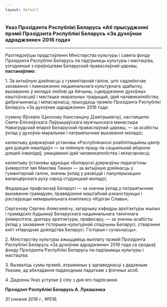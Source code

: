 ```yaml
---
layout: default
---
```


<div class="field field-name-body field-type-text-with-summary field-label-hidden">

<div class="field-items">

<div class="field-item even">

### **Указ Прэзідэнта Рэспублікі Беларусь «Аб прысуджэнні прэміі Прэзідэнта Рэспублікі Беларусь «За духоўнае адраджэнне» 2016 года»**

-----

Разгледзеўшы прадстаўленні Міністэрства культуры і савета фонду
Прэзідэнта Рэспублікі Беларусь па падтрымцы культуры і
мастацтва, узгодненыя з кіраўніцтвам Беларускай праваслаўнай
царквы, **пастанаўляю:**

1\. За актыўную дзейнасць у гуманітарнай галіне, што садзейнічае
захаванню і памнажэнню нацыянальнага культурнага здабытку,
выхаванню ў моладзі любові да Айчыны, сцвярджэнню духоўных
каштоўнасцяў і мастацка-маральных традыцый, ідэй
чалавекалюбства, дабрачыннасці і міласэрнасці, прысудзіць
прэмію Прэзідэнта Рэспублікі Беларусь «За духоўнае адраджэнне» 2016
года:

ігумену Яўсевію (Цюхлову Канстанціну Дзмітрыевічу), настаяцелю
Свята-Елісееўскага Лаўрышаўскага мужчынскага манастыра
Навагрудскай епархіі Беларускай праваслаўнай царквы, — за
асабісты ўклад у духоўна-маральнае і патрыятычнае выхаванне
моладзі;

калектыву дзяржаўнай установы «Рэспубліканскі рэабілітацыйны цэнтр для
дзяцей-інвалідаў» — за плённую працу па сацыяльнай абароне
дзяцей-інвалідаў, умацаванні ідэй чалавекалюбства і
міласэрнасці;

калектыву ўстановы адукацыі «Беларускі дзяржаўны педагагічны ўніверсітэт
імя Максіма Танка» — за актыўную дзейнасць у гуманітарнай галіне, значны
ўклад у развіццё і папулярызацыю валанцёрскага руху сярод студэнцкай
моладзі;

Федэрацыі прафсаюзаў Беларусі — за значны ўклад у патрыятычнае выхаванне
грамадзян, правядзенне маштабнай рэканструкцыі і рэстаўрацыі
мемарыяльнага комплексу «Курган Славы»;

Сергачову Сяргею Аляксеевічу, загадчыку кафедры архітэктуры жылых і
грамадскіх будынкаў Беларускага нацыянальнага тэхнічнага
ўніверсітэта, доктару архітэктуры, прафесару, — за значны
асабісты ўклад у захаванне гісторыка-культурнай спадчыны Беларусі,
стварэнне кнігі «Народнае дойлідства Беларусі. Гісторыя і сучаснасць».

2\. Міністэрству культуры ажыццявіць выплату прэмій Прэзідэнта
Рэспублікі Беларусь «За духоўнае адраджэнне» 2016 года са
сродкаў фонду Прэзідэнта Рэспублікі Беларусь па падтрымцы культуры
і мастацтва.

3\. Вызваліць сумы прэмій, атрыманых у адпаведнасці з дадзеным Указам,
ад абкладання падаходным падаткам з фізічных асоб.

4\. Дадзены Указ уступае ў сілу з дня яго падпісання.

**Прэзідэнт Рэспублікі Беларусь А. Лукашэнка**

*31 снежня 2016 г., №516.*

</div>

</div>

</div>
